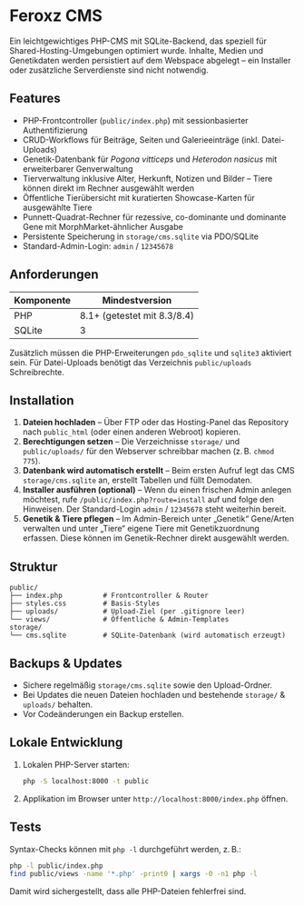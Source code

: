 # Feroxz CMS

Ein leichtgewichtiges PHP-CMS mit SQLite-Backend, das speziell für Shared-Hosting-Umgebungen optimiert wurde. Inhalte, Medien und Genetikdaten werden persistiert auf dem Webspace abgelegt – ein Installer oder zusätzliche Serverdienste sind nicht notwendig.

## Features

- PHP-Frontcontroller (`public/index.php`) mit sessionbasierter Authentifizierung
- CRUD-Workflows für Beiträge, Seiten und Galerieeinträge (inkl. Datei-Uploads)
- Genetik-Datenbank für *Pogona vitticeps* und *Heterodon nasicus* mit erweiterbarer Genverwaltung
- Tierverwaltung inklusive Alter, Herkunft, Notizen und Bilder – Tiere können direkt im Rechner ausgewählt werden
- Öffentliche Tierübersicht mit kuratierten Showcase-Karten für ausgewählte Tiere
- Punnett-Quadrat-Rechner für rezessive, co-dominante und dominante Gene mit MorphMarket-ähnlicher Ausgabe
- Persistente Speicherung in `storage/cms.sqlite` via PDO/SQLite
- Standard-Admin-Login: `admin` / `12345678`

## Anforderungen

| Komponente | Mindestversion |
|------------|----------------|
| PHP        | 8.1+ (getestet mit 8.3/8.4) |
| SQLite     | 3 |

Zusätzlich müssen die PHP-Erweiterungen `pdo_sqlite` und `sqlite3` aktiviert sein. Für Datei-Uploads benötigt das Verzeichnis `public/uploads` Schreibrechte.

## Installation

1. **Dateien hochladen** – Über FTP oder das Hosting-Panel das Repository nach `public_html` (oder einen anderen Webroot) kopieren.
2. **Berechtigungen setzen** – Die Verzeichnisse `storage/` und `public/uploads/` für den Webserver schreibbar machen (z. B. `chmod 775`).
3. **Datenbank wird automatisch erstellt** – Beim ersten Aufruf legt das CMS `storage/cms.sqlite` an, erstellt Tabellen und füllt Demodaten.
4. **Installer ausführen (optional)** – Wenn du einen frischen Admin anlegen möchtest, rufe `/public/index.php?route=install` auf und folge den Hinweisen. Der Standard-Login `admin` / `12345678` steht weiterhin bereit.
5. **Genetik & Tiere pflegen** – Im Admin-Bereich unter „Genetik“ Gene/Arten verwalten und unter „Tiere“ eigene Tiere mit Genetikzuordnung erfassen. Diese können im Genetik-Rechner direkt ausgewählt werden.

## Struktur

```
public/
├── index.php          # Frontcontroller & Router
├── styles.css         # Basis-Styles
├── uploads/           # Upload-Ziel (per .gitignore leer)
└── views/             # Öffentliche & Admin-Templates
storage/
└── cms.sqlite         # SQLite-Datenbank (wird automatisch erzeugt)
```

## Backups & Updates

- Sichere regelmäßig `storage/cms.sqlite` sowie den Upload-Ordner.
- Bei Updates die neuen Dateien hochladen und bestehende `storage/` & `uploads/` behalten.
- Vor Codeänderungen ein Backup erstellen.

## Lokale Entwicklung

1. Lokalen PHP-Server starten:
   ```bash
   php -S localhost:8000 -t public
   ```
2. Applikation im Browser unter `http://localhost:8000/index.php` öffnen.

## Tests

Syntax-Checks können mit `php -l` durchgeführt werden, z. B.:

```bash
php -l public/index.php
find public/views -name '*.php' -print0 | xargs -0 -n1 php -l
```

Damit wird sichergestellt, dass alle PHP-Dateien fehlerfrei sind.
